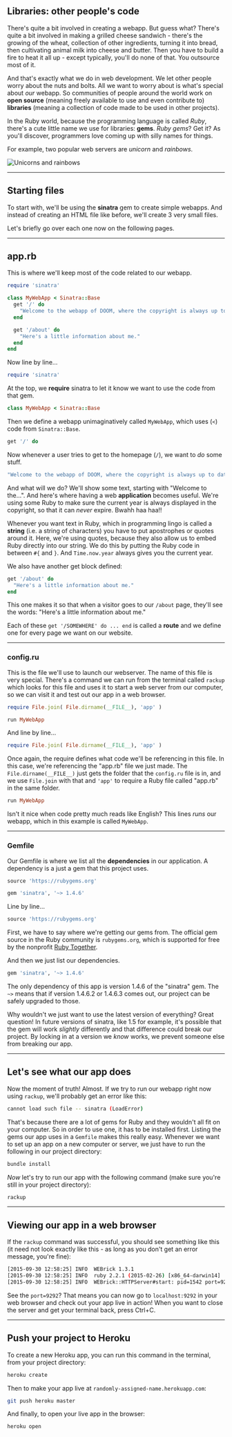 ## Libraries: other people's code

There's quite a bit involved in creating a webapp. But guess what? There's quite a bit involved in making a grilled cheese sandwich - there's the growing of the wheat, collection of other ingredients, turning it into bread, then cultivating animal milk into cheese and butter. Then you have to build a fire to heat it all up - except typically, you'll do none of that. You outsource most of it.

And that's exactly what we do in web development. We let other people worry about the nuts and bolts. All we want to worry about is what's special about _our_ webapp. So communities of people around the world work on __open source__ (meaning freely available to use and even contribute to) __libraries__ (meaning a collection of code made to be used in other projects).

In the Ruby world, because the programming language is called _Ruby_, there's a cute little name we use for libraries: __gems__. _Ruby gems_? Get it? As you'll discover, programmers love coming up with silly names for things.

For example, two popular web servers are _unicorn_ and _rainbows_.

![Unicorns and rainbows](http://www.ancientlight.info/products/images_robes/unicorn_rainbow_fabric.jpg)

---

## Starting files

To start with, we'll be using the __sinatra__ gem to create simple webapps. And instead of creating an HTML file like before, we'll create 3 very small files.

Let's briefly go over each one now on the following pages.

---

## app.rb

This is where we'll keep most of the code related to our webapp.

``` ruby
require 'sinatra'

class MyWebApp < Sinatra::Base
  get '/' do
    "Welcome to the webapp of DOOM, where the copyright is always up to date! Copyright 2014-#{ Time.now.year } Your Name."
  end

  get '/about' do
    "Here's a little information about me."
  end
end
```

Now line by line...

``` ruby
require 'sinatra'
```

At the top, we __require__ sinatra to let it know we want to use the code from that gem.

``` ruby
class MyWebApp < Sinatra::Base
```

Then we define a webapp unimaginatively called `MyWebApp`, which uses (`<`) code from `Sinatra::Base`.

``` ruby
get '/' do
```

Now whenever a user tries to get to the homepage (`/`), we want to _do_ some stuff.

``` ruby
"Welcome to the webapp of DOOM, where the copyright is always up to date! Copyright 2014-#{ Time.now.year } Your Name."
```

And what will we do? We'll show some text, starting with "Welcome to the...". And here's where having a web __application__ becomes useful. We're using some Ruby to make sure the current year is always displayed in the copyright, so that it can _never_ expire. Bwahh haa haa!!

Whenever you want text in Ruby, which in programming lingo is called a __string__ (i.e. a string of characters) you have to put apostrophes or quotes around it. Here, we're using quotes, because they also allow us to embed Ruby directly into our string. We do this by putting the Ruby code in between `#{` and `}`. And `Time.now.year` always gives you the current year.

We also have another get block defined:

``` ruby
get '/about' do
  "Here's a little information about me."
end
```

This one makes it so that when a visitor goes to our `/about` page, they'll see the words: "Here's a little information about me."

Each of these `get '/SOMEWHERE' do ... end` is called a __route__ and we define one for every page we want on our website.

---

### config.ru

This is the file we'll use to launch our webserver. The name of this file is very special. There's a command we can run from the terminal called `rackup` which looks for this file and uses it to start a web server from our computer, so we can visit it and test out our app in a web browser.

``` ruby
require File.join( File.dirname(__FILE__), 'app' )

run MyWebApp
```

And line by line...

``` ruby
require File.join( File.dirname(__FILE__), 'app' )
```

Once again, the require defines what code we'll be referencing in this file. In this case, we're referencing the "app.rb" file we just made. The `File.dirname(__FILE__)` just gets the folder that the `config.ru` file is in, and we use `File.join` with that and `'app'` to require a Ruby file called "app.rb" in the same folder.

``` ruby
run MyWebApp
```

Isn't it nice when code pretty much reads like English? This lines _runs_ our webapp, which in this example is called `MyWebApp`.

---

### Gemfile

Our Gemfile is where we list all the __dependencies__ in our application. A dependency is a just a gem that this project uses.

``` ruby
source 'https://rubygems.org'

gem 'sinatra', '~> 1.4.6'
```

Line by line...

``` ruby
source 'https://rubygems.org'
```

First, we have to say where we're getting our gems from. The official gem source in the Ruby community is `rubygems.org`, which is supported for free by the nonprofit [Ruby Together](https://rubytogether.org/).

And then we just list our dependencies.

``` ruby
gem 'sinatra', '~> 1.4.6'
```

The only dependency of this app is version 1.4.6 of the "sinatra" gem. The `~>` means that if version 1.4.6.2 or 1.4.6.3 comes out, our project can be safely upgraded to those.

Why wouldn't we just want to use the latest version of everything? Great question! In future versions of sinatra, like 1.5 for example, it's possible that the gem will work _slightly_ differently and that difference could break our project. By locking in at a version we _know_ works, we prevent someone else from breaking our app.

---

## Let's see what our app does

Now the moment of truth! Almost. If we try to run our webapp right now using `rackup`, we'll probably get an error like this:

``` bash
cannot load such file -- sinatra (LoadError)
```

That's because there are a lot of gems for Ruby and they wouldn't all fit on your computer. So in order to use one, it has to be installed first. Listing the gems our app uses in a `Gemfile` makes this really easy. Whenever we want to set up an app on a new computer or server, we just have to run the following in our project directory:

``` bash
bundle install
```

_Now_ let's try to run our app with the following command (make sure you're still in your project directory):

``` bash
rackup
```

---

## Viewing our app in a web browser

If the `rackup` command was successful, you should see something like this (it need not look exactly like this - as long as you don't get an error message, you're fine):

``` bash
[2015-09-30 12:58:25] INFO  WEBrick 1.3.1
[2015-09-30 12:58:25] INFO  ruby 2.2.1 (2015-02-26) [x86_64-darwin14]
[2015-09-30 12:58:25] INFO  WEBrick::HTTPServer#start: pid=1542 port=9292
```

See the `port=9292`? That means you can now go to `localhost:9292` in your web browser and check out your app live in action! When you want to close the server and get your terminal back, press Ctrl+C.

---

## Push your project to Heroku

To create a new Heroku app, you can run this command in the terminal, from your project directory:

``` bash
heroku create
```

Then to make your app live at `randomly-assigned-name.herokuapp.com`:

``` bash
git push heroku master
```

And finally, to open your live app in the browser:

``` bash
heroku open
```
